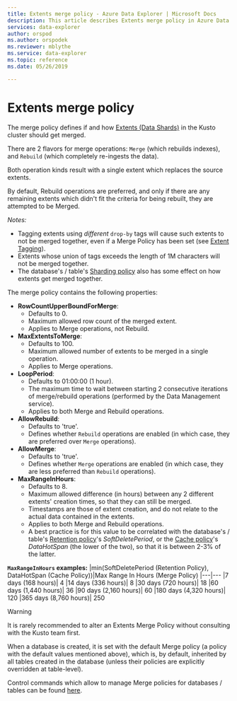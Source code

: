 ```yaml
---
title: Extents merge policy - Azure Data Explorer | Microsoft Docs
description: This article describes Extents merge policy in Azure Data Explorer.
services: data-explorer
author: orspod
ms.author: orspodek
ms.reviewer: mblythe
ms.service: data-explorer
ms.topic: reference
ms.date: 05/26/2019

---
```

# Extents merge policy
The merge policy defines if and how [Extents (Data Shards)](../management/extents-overview.md) in the Kusto cluster should get merged.

There are 2 flavors for merge operations: `Merge` (which rebuilds indexes), and `Rebuild` (which completely re-ingests the data).

Both operation kinds result with a single extent which replaces the source extents.

By default, Rebuild operations are preferred, and only if there are any remaining extents which didn't fit the criteria for
being rebuilt, they are attempted to be Merged.  

*Notes:*
- Tagging extents using *different* `drop-by` tags will cause such extents to not be merged together, even if a Merge Policy has been set 
(see [Extent Tagging](../management/extents-overview.md#extent-tagging)).
- Extents whose union of tags exceeds the length of 1M characters will not be merged together.
- The database's / table's [Sharding policy](./shardingpolicy.md) also has some effect on how extents get merged together.

The merge policy contains the following properties:

- **RowCountUpperBoundForMerge**:
    - Defaults to 0.
    - Maximum allowed row count of the merged extent.
    - Applies to Merge operations, not Rebuild.  
- **MaxExtentsToMerge**:
    - Defaults to 100.
    - Maximum allowed number of extents to be merged in a single operation.
    - Applies to Merge operations.
- **LoopPeriod**:
    - Defaults to 01:00:00 (1 hour).
    - The maximum time to wait between starting 2 consecutive iterations of merge/rebuild operations 
    (performed by the Data Management service).
    - Applies to both Merge and Rebuild operations.
- **AllowRebuild**:
    - Defaults to 'true'.
    - Defines whether `Rebuild` operations are enabled (in which case, they are preferred over `Merge` operations).
- **AllowMerge**:
    - Defaults to 'true'.
    - Defines whether `Merge` operations are enabled (in which case, they are less preferred than `Rebuild` operations).
- **MaxRangeInHours**:
    - Defaults to 8.
    - Maximum allowed difference (in hours) between any 2 different extents' creation times, so that they can still be merged.
    - Timestamps are those of extent creation, and do not relate to the actual data contained in the extents.
    - Applies to both Merge and Rebuild operations.
    - A best practice is for this value to be correlated with the database's / table's
    [Retention policy](./retentionpolicy.md)'s 
    *SoftDeletePeriod*, or the [Cache policy](./cachepolicy.md)'s
    *DataHotSpan* (the lower of the two), so that it is between 2-3% of the latter.

**`MaxRangeInHours` examples:**
|min(SoftDeletePeriod (Retention Policy), DataHotSpan (Cache Policy))|Max Range In Hours (Merge Policy)
|---|---
|7 days (168 hours)| 4
|14 days (336 hours)| 8
|30 days (720 hours)| 18
|60 days (1,440 hours)| 36
|90 days (2,160 hours)| 60
|180 days (4,320 hours)| 120
|365 days (8,760 hours)| 250

> [!WARNING]
> It is rarely recommended to alter an Extents Merge Policy without consulting with the Kusto team first.

When a database is created, it is set with the default Merge policy (a policy with the default values mentioned above), which is, by default, inherited by
all tables created in the database (unless their policies are explicitly overridden at table-level).

Control commands which allow to manage Merge policies for databases / tables can be found [here](../management/merge-policy.md).